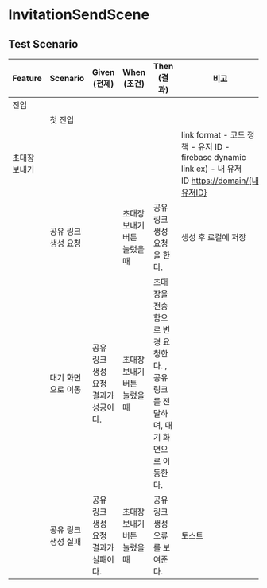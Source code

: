 # InvitationSendScene

## Test Scenario

| Feature | Scenario    | Given (전제)            | When (조건)        | Then (결과)                                        | 비고                                                                                                                                   |
| ------- | ----------- | --------------------- | ---------------- | ------------------------------------------------ | ------------------------------------------------------------------------------------------------------------------------------------ |
| 진입      |             |                       |                  |                                                  |                                                                                                                                      |
|         | 첫 진입        |                       |                  |                                                  |                                                                                                                                      |
| 초대장 보내기 |             |                       |                  |                                                  | link format - 코드 정책 - 유저 ID - firebase dynamic link ex) - 내 유저 ID [https://domain/{내 유저ID}](https://domain/%7B%EC%BD%94%EB%93%9C%7D) |
|         | 공유 링크 생성 요청 |                       | 초대장 보내기 버튼 눌렀을 때 | 공유 링크 생성 요청을 한다.                                 | 생성 후 로컬에 저장                                                                                                                          |
|         | 대기 화면으로 이동  | 공유 링크 생성 요청 결과가 성공이다. | 초대장 보내기 버튼 눌렀을 때 | 초대장을 전송함으로 변경 요청한다. , 공유 링크를 전달하며, 대기 화면으로 이동한다. |                                                                                                                                      |
|         | 공유 링크 생성 실패 | 공유 링크 생성 요청 결과가 실패이다. | 초대장 보내기 버튼 눌렀을 때 | 공유 링크 생성 오류를 보여준다.                               | 토스트                                                                                                                                  |
